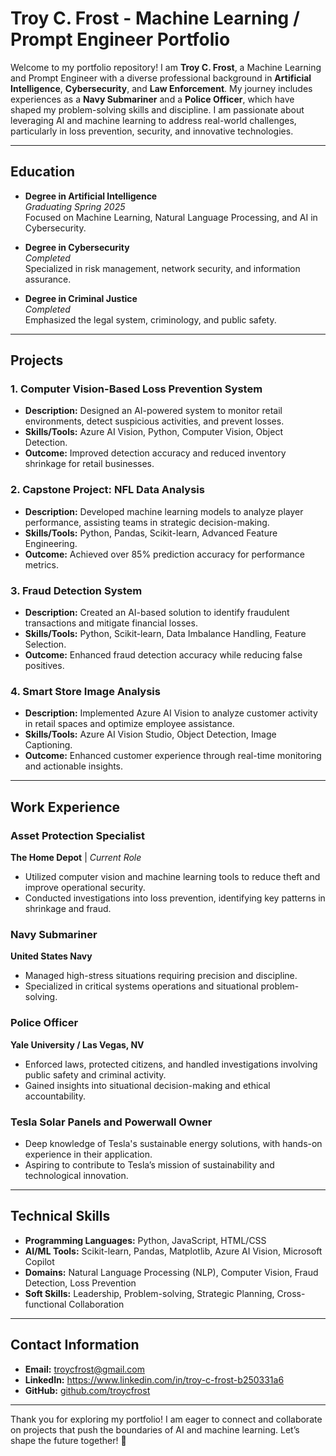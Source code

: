 # **Troy C. Frost - Machine Learning / Prompt Engineer Portfolio**

Welcome to my portfolio repository! I am **Troy C. Frost**, a Machine Learning and Prompt Engineer with a diverse professional background in **Artificial Intelligence**, **Cybersecurity**, and **Law Enforcement**. My journey includes experiences as a **Navy Submariner** and a **Police Officer**, which have shaped my problem-solving skills and discipline. I am passionate about leveraging AI and machine learning to address real-world challenges, particularly in loss prevention, security, and innovative technologies.

---

## **Education**

- **Degree in Artificial Intelligence**  
  *Graduating Spring 2025*  
  Focused on Machine Learning, Natural Language Processing, and AI in Cybersecurity.  

- **Degree in Cybersecurity**  
  *Completed*  
  Specialized in risk management, network security, and information assurance.

- **Degree in Criminal Justice**  
  *Completed*  
  Emphasized the legal system, criminology, and public safety.

---

## **Projects**

### 1. **Computer Vision-Based Loss Prevention System**
- **Description:** Designed an AI-powered system to monitor retail environments, detect suspicious activities, and prevent losses.  
- **Skills/Tools:** Azure AI Vision, Python, Computer Vision, Object Detection.  
- **Outcome:** Improved detection accuracy and reduced inventory shrinkage for retail businesses.  

### 2. **Capstone Project: NFL Data Analysis**
- **Description:** Developed machine learning models to analyze player performance, assisting teams in strategic decision-making.  
- **Skills/Tools:** Python, Pandas, Scikit-learn, Advanced Feature Engineering.  
- **Outcome:** Achieved over 85% prediction accuracy for performance metrics.  

### 3. **Fraud Detection System**
- **Description:** Created an AI-based solution to identify fraudulent transactions and mitigate financial losses.  
- **Skills/Tools:** Python, Scikit-learn, Data Imbalance Handling, Feature Selection.  
- **Outcome:** Enhanced fraud detection accuracy while reducing false positives.  

### 4. **Smart Store Image Analysis**
- **Description:** Implemented Azure AI Vision to analyze customer activity in retail spaces and optimize employee assistance.  
- **Skills/Tools:** Azure AI Vision Studio, Object Detection, Image Captioning.  
- **Outcome:** Enhanced customer experience through real-time monitoring and actionable insights.  

---

## **Work Experience**

### **Asset Protection Specialist**  
**The Home Depot** | *Current Role*  
- Utilized computer vision and machine learning tools to reduce theft and improve operational security.  
- Conducted investigations into loss prevention, identifying key patterns in shrinkage and fraud.  

### **Navy Submariner**  
**United States Navy**  
- Managed high-stress situations requiring precision and discipline.  
- Specialized in critical systems operations and situational problem-solving.  

### **Police Officer**  
**Yale University / Las Vegas, NV**  
- Enforced laws, protected citizens, and handled investigations involving public safety and criminal activity.  
- Gained insights into situational decision-making and ethical accountability.  

### **Tesla Solar Panels and Powerwall Owner**  
- Deep knowledge of Tesla's sustainable energy solutions, with hands-on experience in their application.  
- Aspiring to contribute to Tesla’s mission of sustainability and technological innovation.

---

## **Technical Skills**

- **Programming Languages:** Python, JavaScript, HTML/CSS  
- **AI/ML Tools:** Scikit-learn, Pandas, Matplotlib, Azure AI Vision, Microsoft Copilot  
- **Domains:** Natural Language Processing (NLP), Computer Vision, Fraud Detection, Loss Prevention  
- **Soft Skills:** Leadership, Problem-solving, Strategic Planning, Cross-functional Collaboration  

---

## **Contact Information**

- **Email:** troycfrost@gmail.com  
- **LinkedIn:** https://www.linkedin.com/in/troy-c-frost-b250331a6  
- **GitHub:** [github.com/troycfrost](https://github.com/troycfrost)

---

Thank you for exploring my portfolio! I am eager to connect and collaborate on projects that push the boundaries of AI and machine learning. Let’s shape the future together! 🚀  

